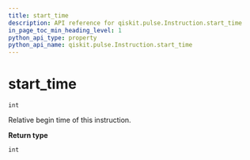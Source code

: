 ```yaml
---
title: start_time
description: API reference for qiskit.pulse.Instruction.start_time
in_page_toc_min_heading_level: 1
python_api_type: property
python_api_name: qiskit.pulse.Instruction.start_time
---
```


# start\_time

<span id="qiskit.pulse.Instruction.start_time" />

`int`

Relative begin time of this instruction.

**Return type**

`int`

